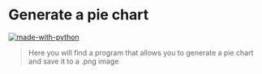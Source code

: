 # Generate a pie chart

[![made-with-python](https://img.shields.io/badge/Made%20with-Python-1f425f.svg)](https://www.python.org/)

>Here you will find a program that allows you to generate a pie chart and save it to a .png image


